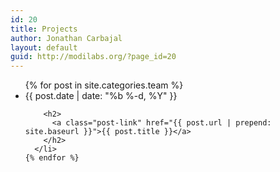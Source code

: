 ```yaml
---
id: 20
title: Projects
author: Jonathan Carbajal
layout: default
guid: http://modilabs.org/?page_id=20
---
```


<ul class="post-list">
    {% for post in site.categories.team %}
      <li>
        <span class="post-meta">{{ post.date | date: "%b %-d, %Y" }}</span>

        <h2>
          <a class="post-link" href="{{ post.url | prepend: site.baseurl }}">{{ post.title }}</a>
        </h2>
      </li>
    {% endfor %}
</ul>
